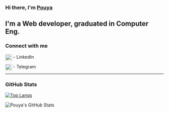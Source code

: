 
### Hi there, I'm [Pouya][website]

## I'm a Web developer, graduated in Computer Eng.

### Connect with me

 
[<img align="left" alt="Pouya Mohammadkhani| LinkedIn" width="22px" src="https://cdn.jsdelivr.net/npm/simple-icons@v3/icons/linkedin.svg" />][linkedin]-  LinkedIn
 
[<img align="left" alt="Pouya Mohammadkhani| Telegram" width="22px" src="https://www.svgrepo.com/show/3109/telegram.svg" />][telegram]  - Telegram

 
---

### GitHub Stats

[![Top Langs](https://github-readme-stats.vercel.app/api/top-langs/?username=BlackCrowxyz&layout=compact&theme=radical)](https://github.com/anuraghazra/github-readme-stats)

<img align="center" alt="Pouya's GitHub Stats" src="https://github-readme-stats.vercel.app//api?username=BlackCrowxyz&show_icons=true&hide_border=true&theme=radical" />

[website]: https://www.linkedin.com/in/pouya-mohammadkhani/
[linkedin]: https://www.linkedin.com/in/pouya-mohammadkhani/
[telegram]: https://t.me/mkhpouya
